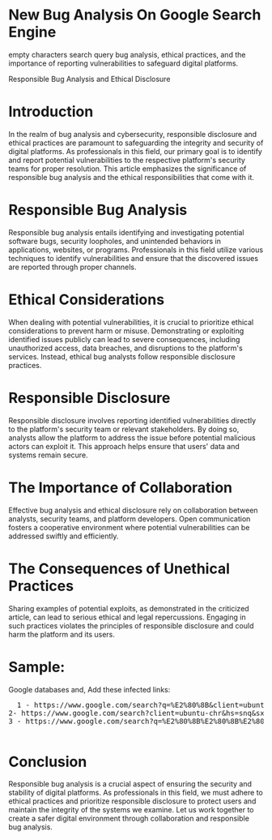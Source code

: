 # New Bug Analysis On Google Search Engine
empty characters search query bug analysis, ethical practices, and the importance of reporting vulnerabilities to safeguard digital platforms.

Responsible Bug Analysis and Ethical Disclosure

# Introduction
In the realm of bug analysis and cybersecurity, responsible disclosure and ethical practices are paramount to safeguarding the integrity and security of digital platforms. As professionals in this field, our primary goal is to identify and report potential vulnerabilities to the respective platform's security teams for proper resolution. This article emphasizes the significance of responsible bug analysis and the ethical responsibilities that come with it.

# Responsible Bug Analysis
Responsible bug analysis entails identifying and investigating potential software bugs, security loopholes, and unintended behaviors in applications, websites, or programs. Professionals in this field utilize various techniques to identify vulnerabilities and ensure that the discovered issues are reported through proper channels.

# Ethical Considerations
When dealing with potential vulnerabilities, it is crucial to prioritize ethical considerations to prevent harm or misuse. Demonstrating or exploiting identified issues publicly can lead to severe consequences, including unauthorized access, data breaches, and disruptions to the platform's services. Instead, ethical bug analysts follow responsible disclosure practices.

# Responsible Disclosure
Responsible disclosure involves reporting identified vulnerabilities directly to the platform's security team or relevant stakeholders. By doing so, analysts allow the platform to address the issue before potential malicious actors can exploit it. This approach helps ensure that users' data and systems remain secure.

# The Importance of Collaboration
Effective bug analysis and ethical disclosure rely on collaboration between analysts, security teams, and platform developers. Open communication fosters a cooperative environment where potential vulnerabilities can be addressed swiftly and efficiently.

# The Consequences of Unethical Practices
Sharing examples of potential exploits, as demonstrated in the criticized article, can lead to serious ethical and legal repercussions. Engaging in such practices violates the principles of responsible disclosure and could harm the platform and its users.

# Sample:
Google databases and, Add these infected links:

<pre>
  1 - https://www.google.com/search?q=%E2%80%8B&client=ubuntu-chr&sourceid=chrome&ie=UTF-8
2- https://www.google.com/search?client=ubuntu-chr&hs=snq&sxsrf=AB5stBg2nCtsakuxyw21w5zBGiasVblZwA:1690805987571&q=%E2%80%8B&tbm=isch&source=lnms&sa=X&ved=2ahUKEwirwpeS97 iAAxUjVKQEHROFCkEQ0pQJegQIChAB&biw=1600&bih=690&dpr=1
3 - https://www.google.com/search?q=%E2%80%8B%E2%80%8B%E2%80%8B&client=ubuntu-chr&hs=yLW&sxsrf=AB5stBjBqCgx1gAJctFvwNpEGflLcklsbQ:1690806818325&filter=0&biw=16 00&bih=690&dpr =1

</pre>

# Conclusion
Responsible bug analysis is a crucial aspect of ensuring the security and stability of digital platforms. As professionals in this field, we must adhere to ethical practices and prioritize responsible disclosure to protect users and maintain the integrity of the systems we examine. Let us work together to create a safer digital environment through collaboration and responsible bug analysis.

